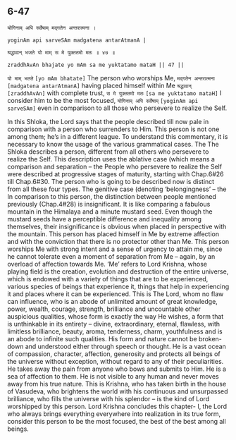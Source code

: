 ## 6-47


```shloka-sa
योगिनाम् अपि सर्वेषाम् मद्गतेन अन्तरात्मना ।
```
```shloka-sa-hk
yoginAm api sarveSAm madgatena antarAtmanA |
```
```shloka-sa
श्रद्धावान् भजते यो माम् स मे युक्ततमो मतः ॥ ४७ ॥
```
```shloka-sa-hk
zraddhAvAn bhajate yo mAm sa me yuktatamo mataH || 47 ||
```

`यो माम् भतते` `[yo mAm bhatate]` The person who worships Me, `मद्गतेन अन्तरात्मना` `[madgatena antarAtmanA]` having placed himself within Me `श्रद्धावान्` `[zraddhAvAn]` with complete trust, `स मे युक्ततमो मतः` `[sa me yuktatamo mataH]` I consider him to be the most focused, `योगिनाम् अपि सर्वेषाम्` `[yoginAm api sarveSAm]` even in comparison to all those who persevere to realize the Self.



In this Shloka, the Lord says that the people described till now pale in comparison with a person who surrenders to Him. This person is not one among them; he’s in a different league.
To understand this commentary, it is necessary to know the usage of the various grammatical cases. The 
The Shloka describes a person, different from all others who persevere to realize the Self. This description uses the ablative case (which means a comparison and separation – the 
People who persevere to realize the Self were described at progressive stages of maturity, starting with Chap.6#26 till Chap.6#30. The person who is going to be described now is distinct from all these four types. 
The genitive case (denoting ‘belongingness’ – the 
In comparison to this person, the distinction between people mentioned previously (Chap.4#28) is insignificant. It is like comparing a fabulous mountain in the Himalaya and a minute mustard seed. Even though the mustard seeds have a perceptible difference and inequality among themselves, their insignificance is obvious when placed in perspective with the mountain.
This person has placed himself in Me by extreme affection and with the conviction that there is no protector other than Me. This person worships Me with strong intent and a sense of urgency to attain me, since he cannot tolerate even a moment of separation from Me – again, by an overload of affection towards Me. 
‘Me’ refers to Lord Krishna, whose playing field is the creation, evolution and destruction of the entire universe, which is endowed with a variety of things that are to be experienced, various species of beings that experience it, things that help in experiencing it and places where it can be experienced. 
This is The Lord, whom no flaw can influence, who is an abode of unlimited amount of great knowledge, power, wealth, courage, strength, brilliance and uncountable other auspicious qualities, whose form is exactly the way He wishes, a form that is unthinkable in its entirety – divine, extraordinary, eternal, flawless, with limitless brilliance, beauty, aroma, tenderness, charm, youthfulness and is an abode to infinite such qualities. 
His form and nature cannot be broken-down and understood either through speech or thought. He is a vast ocean of compassion, character, affection, generosity and protects all beings of the universe without exception, without regard to any of their peculiarities. 
He takes away the pain from anyone who bows and submits to Him. He is a sea of affection to them. He is not visible to any human and never moves away from his true nature. 
This is Krishna, who has taken birth in the house of Vasudeva, who brightens the world with his continuous and unsurpassed brilliance, who fills the universe with his splendor – is the kind of Lord worshipped by this person.
Lord Krishna concludes this chapter- I, the Lord who always brings everything everywhere into realization in its true form, consider this person to be the most focused, the best of the best among all beings.


